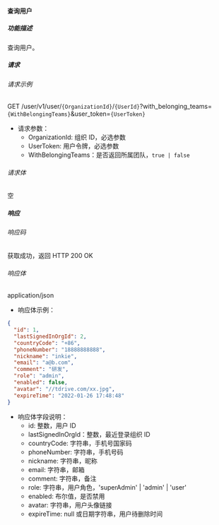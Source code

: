 #### 查询用户

##### 功能描述

查询用户。

##### 请求

###### 请求示例
GET /user/v1/user/`{OrganizationId}`/`{UserId}`?with_belonging_teams=`{WithBelongingTeams}`&user_token=`{UserToken}`

- 请求参数：
  - OrganizationId: 组织 ID，必选参数
  - UserToken: 用户令牌，必选参数
  - WithBelongingTeams：是否返回所属团队，`true | false`

###### 请求体

空
##### 响应

###### 响应码

获取成功，返回 HTTP 200 OK

###### 响应体

application/json

- 响应体示例：

```json
{
  "id": 1,
  "lastSignedInOrgId": 2,
  "countryCode": "+86",
  "phoneNumber": "18888888888",
  "nickname": "inkie",
  "email": "a@b.com",
  "comment": "研发",
  "role": "admin",
  "enabled": false,
  "avatar": "//tdrive.com/xx.jpg",
  "expireTime": "2022-01-26 17:48:48"
}
```

- 响应体字段说明：
  - id: 整数，用户 ID
  - lastSignedInOrgId：整数，最近登录组织 ID
  - countryCode: 字符串，手机号国家码
  - phoneNumber: 字符串，手机号码
  - nickname: 字符串，昵称
  - email: 字符串，邮箱
  - comment: 字符串，备注
  - role: 字符串，用户角色，'superAdmin' | 'admin' | 'user'
  - enabled: 布尔值，是否禁用
  - avatar: 字符串，用户头像链接
  - expireTime: null 或日期字符串，用户待删除时间
